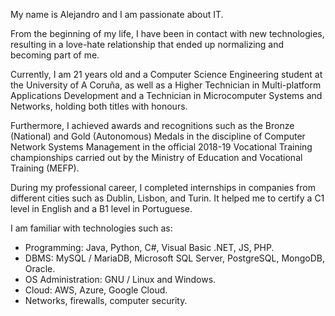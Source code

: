 My name is Alejandro and I am passionate about IT.

From the beginning of my life, I have been in contact with new technologies, resulting in a love-hate relationship that ended up normalizing and becoming part of me.

Currently, I am 21 years old and a Computer Science Engineering student at the University of A Coruña, as well as a Higher Technician in Multi-platform Applications Development and a Technician in Microcomputer Systems and Networks, holding both titles with honours.

Furthermore, I achieved awards and recognitions such as the Bronze (National) and Gold (Autonomous) Medals in the discipline of Computer Network Systems Management in the official 2018-19 Vocational Training championships carried out by the Ministry of Education and Vocational Training (MEFP).

During my professional career, I completed internships in companies from different cities such as Dublin, Lisbon, and Turin. It helped me to certify a C1 level in English and a B1 level in Portuguese.

I am familiar with technologies such as:

+ Programming: Java, Python, C#, Visual Basic .NET, JS, PHP.
+ DBMS: MySQL / MariaDB, Microsoft SQL Server, PostgreSQL, MongoDB, Oracle.
+ OS Administration: GNU / Linux and Windows.
+ Cloud: AWS, Azure, Google Cloud.
+ Networks, firewalls, computer security.

<!---
alejandrobujan/alejandrobujan is a ✨ special ✨ repository because its `README.md` (this file) appears on your GitHub profile.
You can click the Preview link to take a look at your changes.
--->
